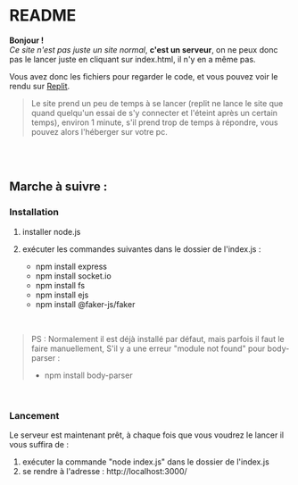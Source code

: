 # README

**Bonjour !**  
*Ce site n'est pas juste un site normal*, **c'est un serveur**, on ne peux donc pas le lancer
juste en cliquant sur index.html, il n'y en a même pas.

Vous avez donc les fichiers pour regarder le code, et vous pouvez voir le rendu sur [Replit](https://site-nsi.bathusky.repl.co/).

>Le site prend un peu de temps à se lancer (replit ne lance le site que quand quelqu'un essai de s'y connecter et l'éteint après un certain temps),
>environ 1 minute, s'il prend trop de temps à répondre, vous pouvez alors l'héberger sur votre pc.

<br><br>

## Marche à suivre :

### Installation

1. installer node.js

2. exécuter les commandes suivantes dans le dossier de l'index.js :
     - npm install express
     - npm install socket.io
     - npm install fs
     - npm install ejs
     - npm install @faker-js/faker

<br>

>PS : Normalement il est déjà installé par défaut, mais parfois il faut le faire manuellement,
>S'il y a une erreur "module not found" pour body-parser :
>* npm install body-parser

<br>

### Lancement

Le serveur est maintenant prêt, à chaque fois que vous voudrez le lancer il vous suffira de :
1. exécuter la commande "node index.js" dans le dossier de l'index.js
2. se rendre à l'adresse : http://localhost:3000/
